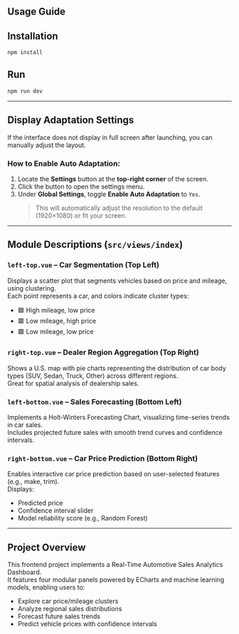 ## Usage Guide

## Installation

```bash
npm install
```

## Run
```bash
npm run dev
```
---

## Display Adaptation Settings

If the interface does not display in full screen after launching, you can manually adjust the layout.

### How to Enable Auto Adaptation:

1. Locate the **Settings** button at the **top-right corner** of the screen.
2. Click the button to open the settings menu.
3. Under **Global Settings**, toggle **Enable Auto Adaptation** to `Yes`.  
   > This will automatically adjust the resolution to the default (1920×1080) or fit your screen.

---

## Module Descriptions (`src/views/index`)

### `left-top.vue` – Car Segmentation (Top Left)
Displays a scatter plot that segments vehicles based on price and mileage, using clustering.  
Each point represents a car, and colors indicate cluster types:  
- 🟦 High mileage, low price  
- 🟥 Low mileage, high price  
- 🟩 Low mileage, low price

### `right-top.vue` – Dealer Region Aggregation (Top Right)
Shows a U.S. map with pie charts representing the distribution of car body types (SUV, Sedan, Truck, Other) across different regions.  
Great for spatial analysis of dealership sales.

### `left-bottom.vue` – Sales Forecasting (Bottom Left)
Implements a Holt-Winters Forecasting Chart, visualizing time-series trends in car sales.  
Includes projected future sales with smooth trend curves and confidence intervals.

### `right-bottom.vue` – Car Price Prediction (Bottom Right)
Enables interactive car price prediction based on user-selected features (e.g., make, trim).  
Displays:
- Predicted price
- Confidence interval slider
- Model reliability score (e.g., Random Forest)

---

## Project Overview

This frontend project implements a Real-Time Automotive Sales Analytics Dashboard.  
It features four modular panels powered by ECharts and machine learning models, enabling users to:

- Explore car price/mileage clusters
- Analyze regional sales distributions
- Forecast future sales trends
- Predict vehicle prices with confidence intervals
